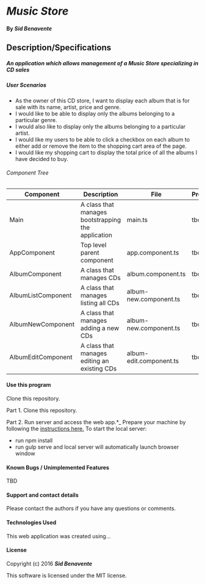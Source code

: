 # _Music Store_

#### By _**Sid Benavente**_

## Description/Specifications

##### An application which allows management of a Music Store specializing in CD sales

##### User Scenarios
* As the owner of this CD store, I want to display each album that is for sale with its name, artist, price and genre.
* I would like to be able to display only the albums belonging to a particular genre.
* I would also like to display only the albums belonging to a particular artist.
* I would like my users to be able to click a checkbox on each album to either add or remove the item to the shopping cart area of the page.
* I would like my shopping cart to display the total price of all the albums I have decided to buy.

###### Component Tree
| Component     | Description          | File | Properties/Methods |
| ------------- |-------------| ----- | -----|
|Main| A class that manages bootstrapping the application | main.ts | tbd |
|AppComponent| Top level parent component | app.component.ts | tbd |
|AlbumComponent| A class that manages CDs | album.component.ts | tbd |
|AlbumListComponent| A class that manages listing all CDs | album-new.component.ts | tbd |
|AlbumNewComponent| A class that manages adding a new CDs | album-new.component.ts | tbd |
|AlbumEditComponent| A class that manages editing an existing CDs | album-edit.component.ts | tbd |

#### Use this program
Clone this repository.

Part 1. Clone this repository.

Part 2. Run server and access the web app.*_
Prepare your machine by following the [instructions here.](https://www.learnhowtoprogram.com/javascript/getting-started-with-javascript-2f9a73dc-b7f5-4a22-9101-e69d49f552ac/javascript-installation-and-setup-homework)
To start the local server:
* run npm install
* run gulp serve and local server will automatically launch browser window

#### Known Bugs / Unimplemented Features
TBD

#### Support and contact details
Please contact the authors if you have any questions or comments.

#### Technologies Used
This web application was created using...

#### License
Copyright (c) 2016 _**Sid Benavente**_

This software is licensed under the MIT license.
